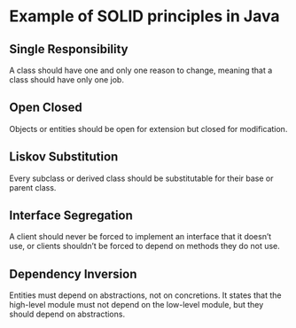 # Example of SOLID principles in Java

## Single Responsibility

A class should have one and only one reason to change, meaning that a class should have only one job.

## Open Closed

Objects or entities should be open for extension but closed for modification.

## Liskov Substitution

Every subclass or derived class should be substitutable for their base or parent class.

## Interface Segregation

A client should never be forced to implement an interface that it doesn’t use, or clients shouldn’t be forced to depend on methods they do not use.

## Dependency Inversion

Entities must depend on abstractions, not on concretions. It states that the high-level module must not depend on the low-level module, but they should depend on abstractions.
